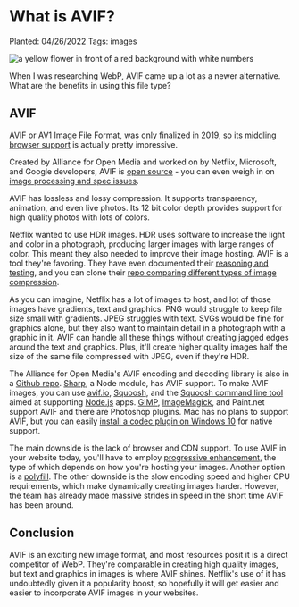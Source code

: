 # What is AVIF?

Planted: 04/26/2022
Tags: images

![a yellow flower in front of a red background with white numbers](https://images.abbeyperini.com/images-series/flower.JPG)

When I was researching WebP, AVIF came up a lot as a newer alternative. What are the benefits in using this file type?

## AVIF

AVIF or AV1 Image File Format, was only finalized in 2019, so its [middling browser support](https://caniuse.com/avif) is actually pretty impressive.

Created by Alliance for Open Media and worked on by Netflix, Microsoft, and Google developers, AVIF is [open source](https://github.com/AOMediaCodec/av1-avif) - you can even weigh in on [image processing and spec issues](https://github.com/AOMediaCodec/av1-avif/issues).

AVIF has lossless and lossy compression. It supports transparency, animation, and even live photos. Its 12 bit color depth provides support for high quality photos with lots of colors.

Netflix wanted to use HDR images. HDR uses software to increase the light and color in a photograph, producing larger images with large ranges of color. This meant they also needed to improve their image hosting. AVIF is a tool they're favoring. They have even documented their [reasoning and testing](https://netflixtechblog.com/avif-for-next-generation-image-coding-b1d75675fe4), and you can clone their [repo comparing different types of image compression](https://github.com/Netflix/image_compression_comparison).

As you can imagine, Netflix has a lot of images to host, and lot of those images have gradients, text and graphics. PNG would struggle to keep file size small with gradients. JPEG struggles with text. SVGs would be fine for graphics alone, but they also want to maintain detail in a photograph with a graphic in it. AVIF can handle all these things without creating jagged edges around the text and graphics. Plus, it'll create higher quality images half the size of the same file compressed with JPEG, even if they're HDR.

The Alliance for Open Media's AVIF encoding and decoding library is also in a [Github repo](https://github.com/AOMediaCodec/libavif). [Sharp](https://sharp.pixelplumbing.com/), a Node module, has AVIF support. To make AVIF images, you can use [avif.io](https://avif.io/), [Squoosh](https://squoosh.app/), and the [Squoosh command line tool](https://www.npmjs.com/package/@squoosh/cli) aimed at supporting [Node.js](https://nodejs.org/en/) apps. [GIMP](https://www.gimp.org/), [ImageMagick](https://imagemagick.org/), and Paint.net support AVIF and there are Photoshop plugins. Mac has no plans to support AVIF, but you can easily [install a codec plugin on Windows 10](https://avif.io/blog/tutorials/windows/) for native support.

The main downside is the lack of browser and CDN support. To use AVIF in your website today, you'll have to employ [progressive enhancement](https://www.smashingmagazine.com/2021/09/modern-image-formats-avif-webp/#progressive-enhancement), the type of which depends on how you're hosting your images. Another option is a [polyfill](https://github.com/Kagami/avif.js). The other downside is the slow encoding speed and higher CPU requirements, which make dynamically creating images harder. However, the team has already made massive strides in speed in the short time AVIF has been around.

## Conclusion

AVIF is an exciting new image format, and most resources posit it is a direct competitor of WebP. They're comparable in creating high quality images, but text and graphics in images is where AVIF shines. Netflix's use of it has undoubtedly given it a popularity boost, so hopefully it will get easier and easier to incorporate AVIF images in your websites.
